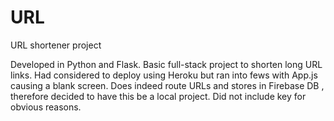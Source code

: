 # URL
URL shortener project

Developed in Python and Flask. Basic full-stack project to shorten long URL links. Had considered to deploy
using Heroku but ran into fews with App.js causing a blank screen. Does indeed route URLs and stores in Firebase DB
, therefore decided to have this be a local project. Did not include key for obvious reasons. 
